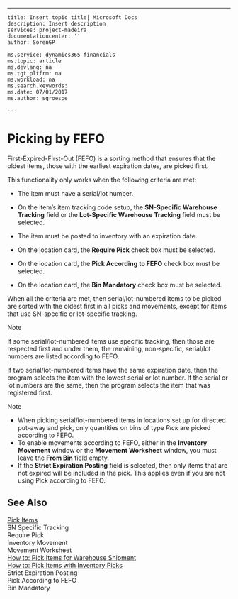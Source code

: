 ---
    title: Insert topic title| Microsoft Docs
    description: Insert description
    services: project-madeira
    documentationcenter: ''
    author: SorenGP

    ms.service: dynamics365-financials
    ms.topic: article
    ms.devlang: na
    ms.tgt_pltfrm: na
    ms.workload: na
    ms.search.keywords:
    ms.date: 07/01/2017
    ms.author: sgroespe

    ---
# Picking by FEFO
First-Expired-First-Out \(FEFO\) is a sorting method that ensures that the oldest items, those with the earliest expiration dates, are picked first.  
  
 This functionality only works when the following criteria are met:  
  
-   The item must have a serial\/lot number.  
  
-   On the item’s item tracking code setup, the **SN-Specific Warehouse Tracking** field or the **Lot-Specific Warehouse Tracking** field must be selected.  
  
-   The item must be posted to inventory with an expiration date.  
  
-   On the location card, the **Require Pick** check box must be selected.  
  
-   On the location card, the **Pick According to FEFO** check box must be selected.  
  
-   On the location card, the **Bin Mandatory** check box must be selected.  
  
 When all the criteria are met, then serial\/lot-numbered items to be picked are sorted with the oldest first in all picks and movements, except for items that use SN-specific or lot-specific tracking.  
  
> [!NOTE]  
>  If some serial\/lot-numbered items use specific tracking, then those are respected first and under them, the remaining, non-specific, serial\/lot numbers are listed according to FEFO.  
  
 If two serial\/lot-numbered items have the same expiration date, then the program selects the item with the lowest serial or lot number. If the serial or lot numbers are the same, then the program selects the item that was registered first.  
  
> [!NOTE]  
>  -   When picking serial\/lot-numbered items in locations set up for directed put-away and pick, only quantities on bins of type *Pick* are picked according to FEFO.  
> -   To enable movements according to FEFO, either in the **Inventory Movement** window or the **Movement Worksheet** window, you must leave the **From Bin** field empty.  
> -   If the **Strict Expiration Posting** field is selected, then only items that are not expired will be included in the pick. This applies even if you are not using Pick according to FEFO.  
  
## See Also  
 [Pick Items](../WarehouseActivities/pick-items.md)   
 SN Specific Tracking   
 Require Pick   
 Inventory Movement   
 Movement Worksheet   
 [How to: Pick Items for Warehouse Shipment](../WarehouseActivities/how-to-pick-items-for-warehouse-shipment.md)   
 [How to: Pick Items with Inventory Picks](../DesignAndEngineering/how-to-pick-items-with-inventory-picks.md)   
 Strict Expiration Posting   
 Pick According to FEFO   
 Bin Mandatory